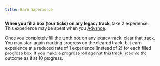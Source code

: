 ```yaml
---
title: Earn Experience
---
```


**When you fill a box (four ticks) on any legacy track**, take 2 experience. This experience may be spent when you [Advance](/moves/legacy/advance).

Once you completely fill the tenth box on any legacy track, clear that track. You may start again marking progress on the cleared track, but earn experience at a reduced rate of 1 experience (instead of 2) for each filled progress box. If you make a progress roll against this track, resolve the outcome as if at 10 progress.
